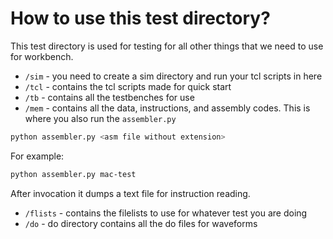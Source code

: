 # How to use this test directory?

This test directory is used for testing for all other things that we need to use for workbench.

* `/sim` - you need to create a sim directory and run your tcl scripts in here
* `/tcl` - contains the tcl scripts made for quick start
* `/tb` - contains all the testbenches for use
* `/mem` - contains all the data, instructions, and assembly codes. This is where you also run the `assembler.py`
```bash
python assembler.py <asm file without extension>
```
For example:
```bash
python assembler.py mac-test
```
After invocation it dumps a text file for instruction reading.
* `/flists` - contains the filelists to use for whatever test you are doing
* `/do` - do directory contains all the do files for waveforms